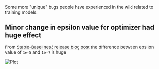 Some more "unique" bugs people have experienced in the wild related to training models.

## Minor change in epsilon value for optimizer had huge effect
From [Stable-Baselines3 release blog post](https://araffin.github.io/post/sb3/) the difference between epsilon value of `1e-5` and `1e-7` is huge

![Plot](https://araffin.github.io/post/sb3/a2c.png)

